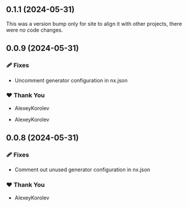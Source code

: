## 0.1.1 (2024-05-31)

This was a version bump only for site to align it with other projects, there were no code changes.

## 0.0.9 (2024-05-31)

### 🩹 Fixes

-   Uncomment generator configuration in nx.json

### ❤️ Thank You

-   AlexeyKorolev

-   AlexeyKorolev

## 0.0.8 (2024-05-31)

### 🩹 Fixes

-   Comment out unused generator configuration in nx.json

### ❤️ Thank You

-   AlexeyKorolev
